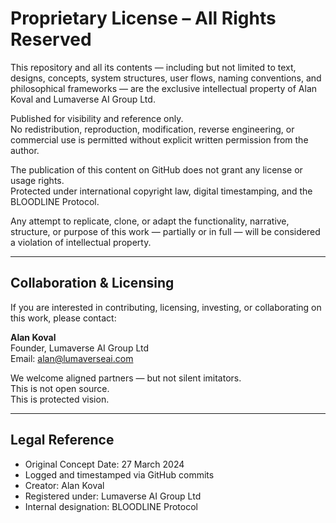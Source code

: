 # Proprietary License – All Rights Reserved

This repository and all its contents — including but not limited to text, designs, concepts, system structures, user flows, naming conventions, and philosophical frameworks — are the exclusive intellectual property of Alan Koval and Lumaverse AI Group Ltd.

Published for visibility and reference only.  
No redistribution, reproduction, modification, reverse engineering, or commercial use is permitted without explicit written permission from the author.

The publication of this content on GitHub does not grant any license or usage rights.  
Protected under international copyright law, digital timestamping, and the BLOODLINE Protocol.

Any attempt to replicate, clone, or adapt the functionality, narrative, structure, or purpose of this work — partially or in full — will be considered a violation of intellectual property.

---

## Collaboration & Licensing

If you are interested in contributing, licensing, investing, or collaborating on this work, please contact:

**Alan Koval**  
Founder, Lumaverse AI Group Ltd  
Email: alan@lumaverseai.com

We welcome aligned partners — but not silent imitators.  
This is not open source.  
This is protected vision.

---

## Legal Reference

- Original Concept Date: 27 March 2024  
- Logged and timestamped via GitHub commits  
- Creator: Alan Koval  
- Registered under: Lumaverse AI Group Ltd  
- Internal designation: BLOODLINE Protocol  
